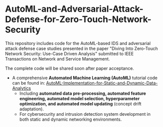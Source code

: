 # AutoML-and-Adversarial-Attack-Defense-for-Zero-Touch-Network-Security
This repository includes code for the AutoML-based IDS and adversarial attack defense case studies presented in the paper "Diving Into Zero-Touch Network Security: Use-Case Driven Analysis" submitted to IEEE Transactions on Network and Service Management.

The complete code will be shared soon after paper acceptance. 

- A comprehensive **Automated Machine Learning (AutoML)** tutorial code can be found in: [AutoML-Implementation-for-Static-and-Dynamic-Data-Analytics](https://github.com/Western-OC2-Lab/AutoML-Implementation-for-Static-and-Dynamic-Data-Analytics)  
   * Including **automated data pre-processing, automated feature engineering, automated model selection, hyperparameter optimization, and automated model updating** (concept drift adaptation).
   * For cybersecurity and intrusion detection system development in both static and dynamic networking environments.
